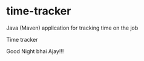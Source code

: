 # time-tracker
Java (Maven) application for tracking time on the job

Time tracker

Good Night bhai Ajay!!!
